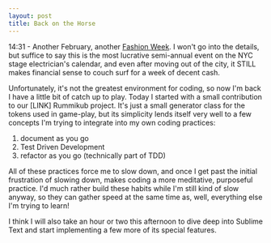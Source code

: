 ```yaml
---
layout: post
title: Back on the Horse
---
```


14:31 - Another February, another [Fashion Week](http://www.nyfw.com). I won't go into the details, but suffice to say this is the most lucrative semi-annual event on the NYC stage electrician's calendar, and even after moving out of the city, it STILL makes financial sense to couch surf for a week of decent cash.

Unfortunately, it's not the greatest environment for coding, so now I'm back I have a little bit of catch up to play. Today I started with a small contribution to our [LINK] Rummikub project. It's just a small generator class for the tokens used in game-play, but its simplicity lends itself very well to a few concepts I'm trying to integrate into my own coding practices:

1. document as you go
2. Test Driven Development
3. refactor as you go (technically part of TDD)

All of these practices force me to slow down, and once I get past the initial frustration of slowing down, makes coding a more meditative, purposeful practice. I'd much rather build these habits while I'm still kind of slow anyway, so they can gather speed at the same time as, well, everything else I'm trying to learn!

I think I will also take an hour or two this afternoon to dive deep into Sublime Text and start implementing a few more of its special features.